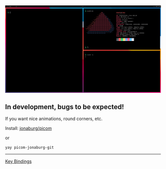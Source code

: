 ![Screenshot](docs/images/screenshot.png)

## In development, bugs to be expected!

If you want nice animations, round corners, etc.

Install: [jonaburg/picom](https://github.com/jonaburg/picom)

or

```
yay picom-jonaburg-git
```
---

[Key Bindings ](https://github.com/domsley/dotfiles/blob/main/docs/keys.md) 
